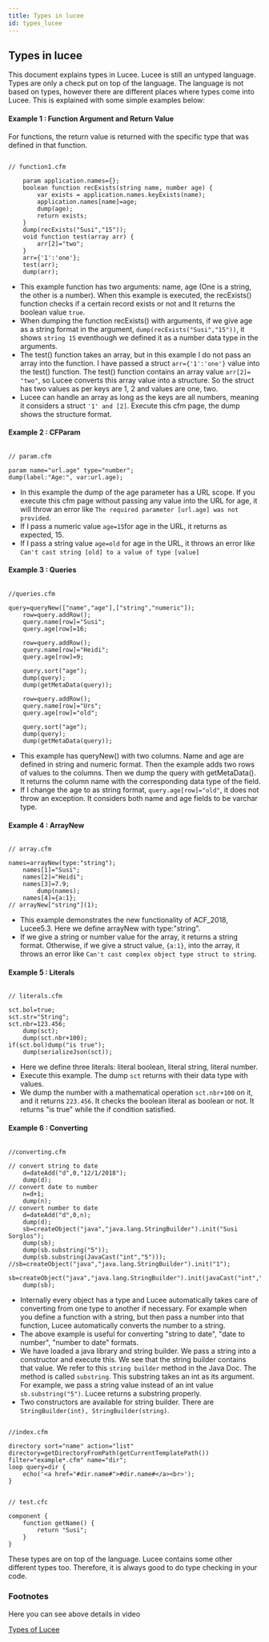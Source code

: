 ```yaml
---
title: Types in lucee
id: types_lucee
---
```

## Types in lucee ##

This document explains types in Lucee. Lucee is still an untyped language. Types are only a check put on top of the language. The language is not based on types, however there are different places where types come into Lucee. This is explained with some simple examples below:

#### Example 1 : Function Argument and Return Value ####

For functions, the return value is returned with the specific type that was defined in that function.

```luceescript

// function1.cfm

	param application.names={};
	boolean function recExists(string name, number age) {
		var exists = application.names.keyExists(name);
		application.names[name]=age;
		dump(age);
		return exists;
	}
	dump(recExists("Susi","15"));
	void function test(array arr) {
		arr[2]="two";
	}
	arr={'1':'one'};
	test(arr);
	dump(arr);
```

* This example function has two arguments: name, age (One is a string, the other is a number). When this example is executed, the recExists() function checks if a certain record exists or not and It returns the boolean value ``true``.
* When dumping the function recExists() with arguments, if we give age as a string format in the argument, ``dump(recExists("Susi","15"))``, it shows ``string 15`` eventhough we defined it as a number data type in the arguments.
* The test() function takes an array, but in this example I do not pass an array into the function. I have passed a struct ``arr={'1':'one'}`` value into the test() function. The test() function contains an array value ``arr[2]= "two"``, so Lucee converts this array value into a structure. So the struct has two values as per keys are 1, 2 and values are one, two. 
* Lucee can handle an array as long as the keys are all numbers, meaning it considers a struct ``'1' and [2]``. Execute this cfm page, the dump shows the structure format.

#### Example 2 : CFParam ####

```luceescript

// param.cfm

param name="url.age" type="number";
dump(label:"Age:", var:url.age);
```

* In this example the dump of the age parameter has a URL scope. If you execute this cfm page without passing any value into the URL for age, it will throw an error like ``The required parameter [url.age] was not provided``.
* If I pass a numeric value ``age=15``for age in the URL, it returns as expected, 15.
* If I pass a string value ``age=old`` for age in the URL, it throws an error like ``Can't cast string [old] to a value of type [value]``

#### Example 3 : Queries ####

```luceescript

//queries.cfm

query=queryNew(["name","age"],["string","numeric"]);
	row=query.addRow();
	query.name[row]="Susi";
	query.age[row]=16;

	row=query.addRow();
	query.name[row]="Heidi";
	query.age[row]=9;

	query.sort("age");
	dump(query);
	dump(getMetaData(query));

	row=query.addRow();
	query.name[row]="Urs";
	query.age[row]="old";
	
	query.sort("age");
	dump(query);
	dump(getMetaData(query));
```

* This example has queryNew() with two columns. Name and age are defined in string and numeric format. Then the example adds two rows of values to the columns. Then we dump the query with getMetaData(). It returns the column name with the corresponding data type of the field. 
* If I change the age to as string format, ``query.age[row]="old"``, it does not throw an exception. It considers both name and age fields to be varchar type.

#### Example 4 : ArrayNew ####

```luceescript

// array.cfm

names=arrayNew(type:"string");
	names[1]="Susi";
	names[2]="Heidi";
	names[3]=7.9;
		dump(names);
	names[4]={a:1};
// arrayNew["string"](1);
```

* This example demonstrates the new functionality of ACF_2018, Lucee5.3. Here we define arrayNew with type:"string".
* If we give a string or number value for the array, it returns a string format. Otherwise, if we give a struct value, ``{a:1}``, into the array, it throws an error like ``Can't cast complex object type struct to string``. 

#### Example 5 : Literals ####

```luceescript

// literals.cfm

sct.bol=true;
sct.str="String";
sct.nbr=123.456;
	dump(sct);
	dump(sct.nbr+100);
if(sct.bol)dump("is true");
	dump(serializeJson(sct));
```

* Here we define three literals: literal boolean, literal string, literal number.
* Execute this example. The dump ``sct`` returns with their data type with values.
* We dump the number with a mathematical operation ``sct.nbr+100`` on it, and it returns ``223.456``. It checks the boolean literal as boolean or not. It returns "is true" while the if condition satisfied.

#### Example 6 : Converting ####

```luceescript

//converting.cfm

// convert string to date
	d=dateAdd("d",0,"12/1/2018");
	dump(d);
// convert date to number
	n=d+1;
	dump(n);
// convert number to date
	d=dateAdd("d",0,n);
	dump(d);
	sb=createObject("java","java.lang.StringBuilder").init("Susi Sorglos");
	dump(sb);
	dump(sb.substring("5"));
	dump(sb.substring(JavaCast("int","5")));
//sb=createObject("java","java.lang.StringBuilder").init("1");
	sb=createObject("java","java.lang.StringBuilder").init(javaCast("int","1"));
	dump(sb);
```

* Internally every object has a type and Lucee automatically takes care of converting from one type to another if necessary. For example when you define a function with a string, but then pass a number into that function, Lucee automatically converts the number to a string. 
* The above example is useful for converting "string to date", "date to number", "number to date" formats.
* We have loaded a java library and string builder. We pass a string into a constructor and execute this. We see that the string builder contains that value. We refer to this ``string builder`` method in the Java Doc. The method is called ``substring``. This substring takes an int as its argument. For example, we pass a string value instead of an int value ``sb.substring("5")``. Lucee returns a substring properly.
* Two constructors are available for string builder. There are ``StringBuilder(int), StringBuilder(string)``. 

```luceescript
 
//index.cfm

directory sort="name" action="list" directory=getDirectoryFromPath(getCurrentTemplatePath()) filter="example*.cfm" name="dir";
loop query=dir {
	echo('<a href="#dir.name#">#dir.name#</a><br>');
}
```

```luceescript

// test.cfc

component {
	function getName() {
		return "Susi";
	}
}
```

These types are on top of the language. Lucee contains some other different types too. Therefore, it is always good to do type checking in your code.

### Footnotes ###

Here you can see above details in video

[Types of Lucee](https://youtu.be/02kMrN4PByc)
